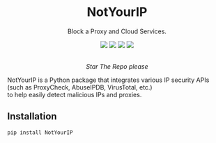 <div align="center">
    <h1>NotYourIP</h1>
    <p>Block a Proxy and Cloud Services.</p>
    <img src="https://img.shields.io/github/license/lunarist-dev/Discord-Backup?style=flat">
    <img src="https://img.shields.io/github/downloads/lunarist-dev/Discord-Backup/total?style=flat">
    <img src="https://img.shields.io/github/stars/lunarist-dev/Discord-Backup?style=flat">
    <img src="https://img.shields.io/github/forks/lunarist-dev/Discord-Backup?style=flat">
    <br>
    <br>
    <p><i>Star The Repo please</i></p>
</div>

NotYourIP is a Python package that integrates various IP security APIs (such as ProxyCheck, AbuseIPDB, VirusTotal, etc.)  
to help easily detect malicious IPs and proxies.

## Installation

```bash
pip install NotYourIP

